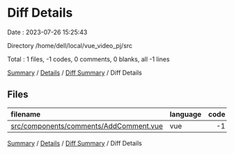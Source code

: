 # Diff Details

Date : 2023-07-26 15:25:43

Directory /home/dell/local/vue_video_pj/src

Total : 1 files,  -1 codes, 0 comments, 0 blanks, all -1 lines

[Summary](results.md) / [Details](details.md) / [Diff Summary](diff.md) / Diff Details

## Files
| filename | language | code | comment | blank | total |
| :--- | :--- | ---: | ---: | ---: | ---: |
| [src/components/comments/AddComment.vue](/src/components/comments/AddComment.vue) | vue | -1 | 0 | 0 | -1 |

[Summary](results.md) / [Details](details.md) / [Diff Summary](diff.md) / Diff Details